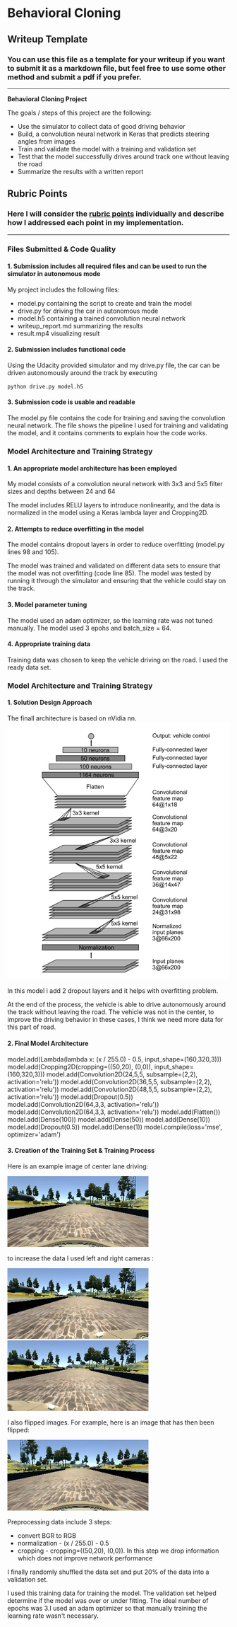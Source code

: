 # **Behavioral Cloning** 

## Writeup Template

### You can use this file as a template for your writeup if you want to submit it as a markdown file, but feel free to use some other method and submit a pdf if you prefer.

---

**Behavioral Cloning Project**

The goals / steps of this project are the following:
* Use the simulator to collect data of good driving behavior
* Build, a convolution neural network in Keras that predicts steering angles from images
* Train and validate the model with a training and validation set
* Test that the model successfully drives around track one without leaving the road
* Summarize the results with a written report


[//]: # (Image References)

[image1]: ./examples/nVidia_model.png "nVidia_model"
[image2]: ./examples/center.jpg "Center Image"
[image3]: ./examples/left.jpg "Left Image"
[image4]: ./examples/right.jpg "Right Image"
[image5]: ./examples/flip.png "Flip Image"

## Rubric Points
### Here I will consider the [rubric points](https://review.udacity.com/#!/rubrics/432/view) individually and describe how I addressed each point in my implementation.  

---
### Files Submitted & Code Quality

#### 1. Submission includes all required files and can be used to run the simulator in autonomous mode

My project includes the following files:
* model.py containing the script to create and train the model
* drive.py for driving the car in autonomous mode
* model.h5 containing a trained convolution neural network 
* writeup_report.md  summarizing the results
* result.mp4 visualizing result

#### 2. Submission includes functional code
Using the Udacity provided simulator and my drive.py file, the car can be driven autonomously around the track by executing 
```
python drive.py model.h5
```

#### 3. Submission code is usable and readable

The model.py file contains the code for training and saving the convolution neural network. The file shows the pipeline I used for training and validating the model, and it contains comments to explain how the code works.

### Model Architecture and Training Strategy

#### 1. An appropriate model architecture has been employed

My model consists of a convolution neural network with 3x3 and 5x5 filter sizes and depths between 24 and 64

The model includes RELU layers to introduce nonlinearity, and the data is normalized in the model using a Keras lambda layer and Cropping2D. 

#### 2. Attempts to reduce overfitting in the model

The model contains dropout layers in order to reduce overfitting (model.py lines 98 and 105). 

The model was trained and validated on different data sets to ensure that the model was not overfitting (code line 85). The model was tested by running it through the simulator and ensuring that the vehicle could stay on the track.

#### 3. Model parameter tuning

The model used an adam optimizer, so the learning rate was not tuned manually. The model used 3 epohs and batch_size = 64.

#### 4. Appropriate training data

Training data was chosen to keep the vehicle driving on the road. I used the ready data set. 

### Model Architecture and Training Strategy

#### 1. Solution Design Approach

The finall architecture is based on nVidia nn.
![alt text][image1]

In this model i add 2 dropout layers and it helps with overfitting problem.

At the end of the process, the vehicle is able to drive autonomously around the track without leaving the road. 
The vehicle was not in the center, to improve the driving behavior in these cases, I think we need more data for this part of road.

#### 2. Final Model Architecture

model.add(Lambda(lambda x: (x / 255.0) - 0.5, input_shape=(160,320,3)))
model.add(Cropping2D(cropping=((50,20), (0,0)), input_shape=(160,320,3)))
model.add(Convolution2D(24,5,5, subsample=(2,2), activation='relu'))
model.add(Convolution2D(36,5,5, subsample=(2,2), activation='relu'))
model.add(Convolution2D(48,5,5, subsample=(2,2), activation='relu'))
model.add(Dropout(0.5))
model.add(Convolution2D(64,3,3, activation='relu'))
model.add(Convolution2D(64,3,3, activation='relu'))
model.add(Flatten())
model.add(Dense(100))
model.add(Dense(50))
model.add(Dense(10))
model.add(Dropout(0.5))
model.add(Dense(1))
model.compile(loss='mse', optimizer='adam')


#### 3. Creation of the Training Set & Training Process

Here is an example image of center lane driving:

![alt text][image2]

to increase the data I used left and right cameras :

![alt text][image3]
![alt text][image4]

I also flipped images. For example, here is an image that has then been flipped:

![alt text][image5]

Preprocessing data include 3 steps:
* convert BGR to RGB
* normalization - (x / 255.0) - 0.5
* cropping - cropping=((50,20), (0,0)). In this step we drop information which does not improve network performance

I finally randomly shuffled the data set and put 20% of the data into a validation set. 

I used this training data for training the model. The validation set helped determine if the model was over or under fitting. The ideal number of epochs was 3.I used an adam optimizer so that manually training the learning rate wasn't necessary.
